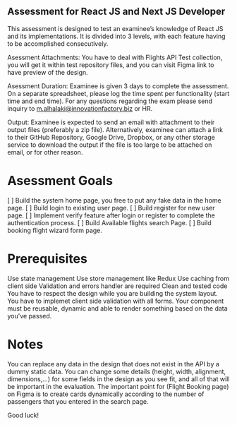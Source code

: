 ## Assessment for React JS and Next JS Developer


This assessment is designed to test an examinee’s knowledge of React JS and its implementations. It is divided into 3 levels, with each feature having to be accomplished consecutively.

Asessment Attachments: You have to deal with Flights API Test collection, you will get it within test repository files, and you can visit Figma link to have preview of the design.

Asessment Duration: Examinee is given 3 days to complete the assessment. On a separate spreadsheet, please log the time spent per functionality (start time and end time). For any questions regarding the exam please send inquiry to m.alhalaki@innovationfactory.biz or HR.

Output: Examinee is expected to send an email with attachment to their output files (preferably a zip file). Alternatively, examinee can attach a link to their GitHub Repository, Google Drive, Dropbox, or any other storage service to download the output if the file is too large to be attached on email, or for other reason.




# Asessment Goals
[ ] Build the system home page, you free to put any fake data in the home page.
[ ] Build login to existing user page.
[ ] Build register for new user page.
[ ] Implement verify feature after login or register to complete the authentication process.
[ ] Build Available flights search Page.
[ ] Build booking flight wizard form page.


# Prerequisites
Use state management
Use store management like Redux
Use caching from client side
Validation and errors handler are required
Clean and tested code
You have to respect the design while you are building the system layout.
You have to implemet client side validation with all forms.
Your component must be reusable, dynamic and able to render something based on the data you've passed.


# Notes
You can replace any data in the design that does not exist in the API by a dummy static data.
You can change some details (height, width, alignment, dimensions,...) for some fields in the design as you see fit, and all of that will be important in the evaluation.
The important point for (Flight Booking page) on Figma is to create cards dynamically according to the number of passengers that you entered in the search page.


Good luck!
